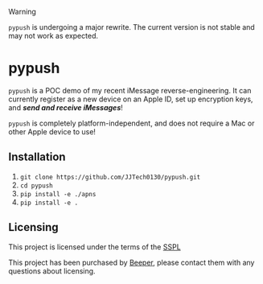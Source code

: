 > [!WARNING]
> `pypush` is undergoing a major rewrite. The current version is not stable and may not work as expected.

# pypush
`pypush` is a POC demo of my recent iMessage reverse-engineering.
It can currently register as a new device on an Apple ID, set up encryption keys, and ***send and receive iMessages***!

`pypush` is completely platform-independent, and does not require a Mac or other Apple device to use!

## Installation
1. `git clone https://github.com/JJTech0130/pypush.git`
2. `cd pypush`
3. `pip install -e ./apns`
4. `pip install -e .`

## Licensing
This project is licensed under the terms of the [SSPL](https://www.mongodb.com/licensing/server-side-public-license)

This project has been purchased by [Beeper](https://github.com/beeper), please contact them with any questions about licensing.
